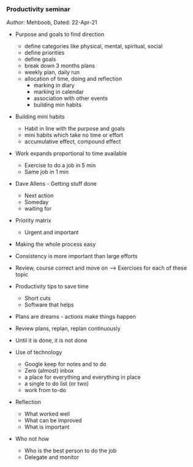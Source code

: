### Productivity seminar
_Author:_ Mehboob, Dated: 22-Apr-21

* Purpose and goals to find direction
    - define categories like physical, mental, spiritual, social
    - define priorities 
    - define goals 
    - break down 3 months plans
    - weekly plan, daily run
    - allocation of time, doing and reflection
        - marking in diary
        - marking in calendar
        - association with other events
        - building min habits

* Building mini habits
    - Habit in line with the purpose and goals
    - mini habits which take no time or effort
    - accumulative effect, compound effect

* Work expands proportional to time available
    - Exercise to do a job in 5 min
    - Same job in 1 min

* Dave Allens - Getting stuff done
    - Next action 
    - Someday
    - waiting for

* Priority matrix 
    - Urgent and important

* Making the whole process easy 
* Consistency is more important than large efforts

* Review, course correct and move on
--> Exercises for each of these topic

* Productivity tips to save time
    - Short cuts
    - Software that helps 

* Plans are dreams - actions make things happen
* Review plans, replan, replan continuously 

* Until it is done, it is not done

* Use of technology 
    - Google keep for notes and to do
    - Zero (almost) inbox
    - a place for everything and everything in place
    - a single to do list (or two)
    - work from to-do

* Reflection 
    - What worked well 
    - What can be improved
    - What is important

* Who not how 
    - Who is the best person to do the job
    - Delegate and monitor

